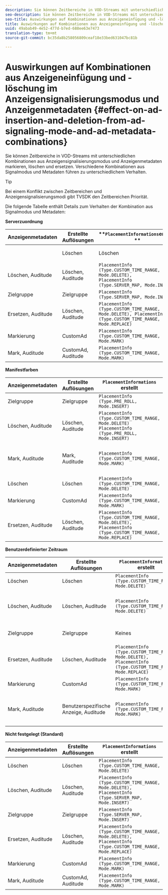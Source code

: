 ```yaml
---
description: Sie können Zeitbereiche in VOD-Streams mit unterschiedlichen Kombinationen aus Anzeigensignalisierungsmodus und Anzeigenmetadaten markieren, löschen und ersetzen. Verschiedene Kombinationen aus Signalmodus und Metadaten führen zu unterschiedlichem Verhalten.
seo-description: Sie können Zeitbereiche in VOD-Streams mit unterschiedlichen Kombinationen aus Anzeigensignalisierungsmodus und Anzeigenmetadaten markieren, löschen und ersetzen. Verschiedene Kombinationen aus Signalmodus und Metadaten führen zu unterschiedlichem Verhalten.
seo-title: Auswirkungen auf Kombinationen aus Anzeigeneinfügung und -löschung im Anzeigensignalisierungsmodus und Anzeigenmetadaten
title: Auswirkungen auf Kombinationen aus Anzeigeneinfügung und -löschung im Anzeigensignalisierungsmodus und Anzeigenmetadaten
uuid: 49abab49-4e52-477d-b7ed-688ee63e7473
translation-type: tm+mt
source-git-commit: bc35da8b258056809ceaf18e33bed631047bc81b

---
```



# Auswirkungen auf Kombinationen aus Anzeigeneinfügung und -löschung im Anzeigensignalisierungsmodus und Anzeigenmetadaten {#effect-on-ad-insertion-and-deletion-from-ad-signaling-mode-and-ad-metadata-combinations}

Sie können Zeitbereiche in VOD-Streams mit unterschiedlichen Kombinationen aus Anzeigensignalisierungsmodus und Anzeigenmetadaten markieren, löschen und ersetzen. Verschiedene Kombinationen aus Signalmodus und Metadaten führen zu unterschiedlichem Verhalten.

>[!TIP]
>
>Bei einem Konflikt zwischen Zeitbereichen und Anzeigensignalisierungsmodi gibt TVSDK den Zeitbereichen Priorität.

Die folgende Tabelle enthält Details zum Verhalten der Kombination aus Signalmodus und Metadaten:

**Serverzuordnung**

| **Anzeigenmetadaten** | **Erstellte Auflösungen** | **`PlacementInformations`erstellt ** | **Ergebnis** |
|--- |--- |--- |--- |
|  | Löschen | Löschen | `PlacementInfo (Type.CUSTOM_TIME_RANGE, Mode.DELETE)` | Bereiche gelöscht |
| Löschen, Auditude | Löschen, Auditude | `PlacementInfo (Type.CUSTOM_TIME_RANGE, Mode.DELETE),` <br>`PlacementInfo (Type.SERVER_MAP, Mode.INSERT)` | Bereiche gelöscht, Anzeigen eingefügt |
| Zielgruppe | Zielgruppe | `PlacementInfo (Type.SERVER_MAP, Mode.INSERT)` | Eingefügte Anzeigen |
| Ersetzen, Auditude | Löschen, Auditude | `PlacementInfo (Type.CUSTOM_TIME_RANGE, Mode.DELETE), PlacementInfo (Type.CUSTOM_TIME_RANGE, Mode.REPLACE)` | Ersetzte Bereiche |
| Markierung | CustomAd | `PlacementInfo (Type.CUSTOM_TIME_RANGE, Mode.MARK)` | Markierte Bereiche |
| Mark, Auditude | CustomAd, Auditude | `PlacementInfo (Type.CUSTOM_TIME_RANGE, Mode.MARK)` | Markierte Bereiche, keine Anzeigen eingefügt |

**Manifestfarben**

| Anzeigenmetadaten | Erstellte Auflösungen | `PlacementInformations` erstellt | Ergebnis |
|--- |--- |--- |--- |
| Zielgruppe | Zielgruppe | `PlacementInfo (Type.PRE_ROLL, Mode.INSERT)` | Eingefügte Anzeigen |
| Löschen, Auditude | Löschen, Auditude | `PlacementInfo (Type.CUSTOM_TIME_RANGE, Mode.DELETE)`<br>`PlacementInfo (Type.PRE_ROLL, Mode.INSERT)` | Bereiche gelöscht, Anzeigen eingefügt |
| Mark, Auditude | Mark, Auditude | `PlacementInfo (Type.CUSTOM_TIME_RANGE, Mode.MARK)` | Markierte Bereiche, keine Anzeigen eingefügt |
| Löschen | Löschen | `PlacementInfo (Type.CUSTOM_TIME_RANGE, Mode.DELETE)` | Bereiche gelöscht |
| Markierung | CustomAd | `PlacementInfo (Type.CUSTOM_TIME_RANGE, Mode.MARK)` | Markierte Bereiche |
| Ersetzen, Auditude | Löschen, Auditude | `PlacementInfo (Type.CUSTOM_TIME_RANGE, Mode.DELETE), PlacementInfo (Type.CUSTOM_TIME_RANGE, Mode.REPLACE)` | Ersetzte Bereiche |

**Benutzerdefinierter Zeitraum**

| Anzeigenmetadaten | Erstellte Auflösungen | `PlacementInformations` erstellt | Ergebnis |
|--- |--- |--- |--- |
| Löschen | Löschen | `PlacementInfo (Type.CUSTOM_TIME_RANGE, Mode.DELETE)` | Bereiche gelöscht |
| Löschen, Auditude | Löschen, Auditude | `PlacementInfo (Type.CUSTOM_TIME_RANGE, Mode.DELETE)` | Bereiche gelöscht, keine Anzeigen eingefügt |
| Zielgruppe | Zielgruppe | Keines | Keine Anzeigen eingefügt |
| Ersetzen, Auditude | Löschen, Auditude | `PlacementInfo (Type.CUSTOM_TIME_RANGE, Mode.DELETE), PlacementInfo (Type.CUSTOM_TIME_RANGE, Mode.REPLACE)` | Bereiche durch Anzeigen ersetzt |
| Markierung | CustomAd | `PlacementInfo (Type.CUSTOM_TIME_RANGE, Mode.MARK)` | Markierte Bereiche |
| Mark, Auditude | Benutzerspezifische Anzeige, Auditude | `PlacementInfo (Type.CUSTOM_TIME_RANGE, Mode.MARK)` | Markierte Bereiche, keine Anzeigen eingefügt |

**Nicht festgelegt (Standard)**

| Anzeigenmetadaten | Erstellte Auflösungen | `PlacementInformations` erstellt | Ergebnis |
|--- |--- |--- |--- |
| Löschen | Löschen | `PlacementInfo (Type.CUSTOM_TIME_RANGE, Mode.DELETE)` | Bereiche gelöscht |
| Löschen, Auditude | Löschen, Auditude | `PlacementInfo (Type.CUSTOM_TIME_RANGE, Mode.DELETE), PlacementInfo (Type.SERVER_MAP, Mode.INSERT)` | Bereiche gelöscht, Anzeigen eingefügt |
| Zielgruppe | Zielgruppe | `PlacementInfo (Type.SERVER_MAP, Mode.INSERT)` | Eingefügte Anzeigen |
| Ersetzen, Auditude | Löschen, Auditude | `PlacementInfo (Type.CUSTOM_TIME_RANGE, Mode.DELETE), PlacementInfo (Type.CUSTOM_TIME_RANGE, Mode.REPLACE)` | Bereiche durch Anzeigen ersetzt |
| Markierung | CustomAd | `PlacementInfo (Type.CUSTOM_TIME_RANGE, Mode.MARK)` | Markierte Bereiche |
| Mark, Auditude | CustomAd, Auditude | `PlacementInfo (Type.CUSTOM_TIME_RANGE, Mode.MARK)` | Markierte Bereiche |